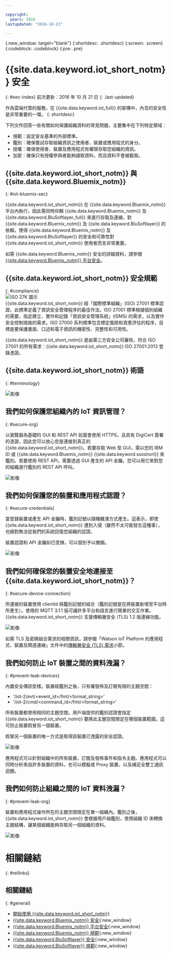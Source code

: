 ```yaml
---

copyright:
  years: 2016
lastupdated: "2016-10-21"

---
```


{:new_window: target="blank"}
{:shortdesc: .shortdesc}
{:screen: .screen}
{:codeblock: .codeblock}
{:pre: .pre}


# {{site.data.keyword.iot_short_notm}} 安全
{: #sec-index}
前次更新：2016 年 10 月 21 日
{: .last-updated}

作為雲端代管的服務，在 {{site.data.keyword.iot_full}} 的架構中，內含的安全性是非常重要的一環。
{: shortdesc}

下列文件回答一些有關如何保護組織資料的常見問題，主要集中在下列特定領域：

* 規範：設定安全基準的外部標準。
* 鑑別：確保嘗試存取組織資訊之使用者、裝置或應用程式的身分。
* 授權：確保使用者、裝置及應用程式有權限存取您組織的資訊。
* 加密：確保只有授權參與者能夠讀取資料，而且資料不會被截取。

## {{site.data.keyword.iot_short_notm}} 與 {{site.data.keyword.Bluemix_notm}}
{: #iot-bluemix-sec}

{{site.data.keyword.iot_short_notm}} 在 {{site.data.keyword.Bluemix_notm}} 平台內執行，因此需同時仰賴 {{site.data.keyword.Bluemix_notm}} 及 {{site.data.keyword.BluSoftlayer_full}} 來進行存取及連線。對 {{site.data.keyword.Bluemix_notm}} 及 {{site.data.keyword.BluSoftlayer}} 的依賴，使得 {{site.data.keyword.Bluemix_notm}} 及 {{site.data.keyword.BluSoftlayer}} 的安全和可靠性對 {{site.data.keyword.iot_short_notm}} 使用者而言非常重要。

如需 {{site.data.keyword.Bluemix_notm}} 安全的詳細資料，請參閱 [{{site.data.keyword.Bluemix_notm}} 平台安全](https://console.ng.bluemix.net/docs/security/index.html#platform-security)。

## {{site.data.keyword.iot_short_notm}} 安全規範
{: #compliance}  
![ISO 27K 圖示](../../images/icon_iso27k1.png "ISO 27K 圖示")   
{{site.data.keyword.iot_short_notm}} 經「國際標準組織」(ISO) 27001 標準認證，此標準定義了資訊安全管理程序的最佳作法。ISO 27001 標準根據個別組織的需要，指定建立、實作和記錄「資訊安全管理系統」(ISMS) 的需求，以及實作安全控制措施的需求。ISO 27000 系列標準包含標定風險和資產評估的程序，目標是要保護書面、口述和電子資訊的機密性、完整性和可用性。

{{site.data.keyword.iot_short_notm}} 是由第三方安全公司審核，符合 ISO 27001 的所有需求：{{site.data.keyword.iot_short_notm}} ISO 27001:2013 登錄憑證。


## {{site.data.keyword.iot_short_notm}} 術語
{: #terminology}

![影像](terminology_platform.svg)


## 我們如何保護您組織內的 IoT 資訊管理？
{: #secure-org}

以瀏覽器為基礎的 GUI 和 REST API 前面會使用 HTTPS，且具有 DigiCert 簽署的憑證，因此您可以放心您是連接到真正的 {{site.data.keyword.iot_short_notm}}。若要存取 Web 型 GUI，需以您的 IBM ID 或 {{site.data.keyword.Bluemix_notm}} {{site.data.keyword.ssoshort}} 來鑑別。若要使用 REST API，需要透過 GUI 產生的 API 金鑰，您可以用它來對您的組織進行鑑別的 REST API 呼叫。

![影像](management_platform.svg)


## 我們如何保護您的裝置和應用程式認證？
{: #secure-credentials}

當登錄裝置或產生 API 金鑰時，鑑別記號以隨機雜湊方式產生。這表示，即使 {{site.data.keyword.iot_short_notm}} 遭到入侵（雖然不太可能發生這種事），也絕對無法從我們的系統回復您組織的認證。

裝置認證和 API 金鑰如已受損，可以個別予以撤銷。

![影像](authentication_platform.svg)

## 我們如何確保您的裝置安全地連接至 {{site.data.keyword.iot_short_notm}}？
{: #secure-device-connection}

所連接的裝置使用 clientId 與鑑別記號的組合（鑑別記號是在將裝置新增至平台時所產生）。使用的 MQTT 3.1.1 版可讓許多平台和語言進行簡單的交互作業。{{site.data.keyword.iot_short_notm}} 支援傳輸層安全 (TLS) 1.2 版連線功能。

![影像](connectivity_platform.svg)

如需 TLS 及密碼組合需求的相關資訊，請參閱「Watson IoT Platform 的應用程式、裝置及閘道連線」文件中的[傳輸層安全 (TLS) 需求](https://console.ng.bluemix.net/docs/services/IoT/reference/security/connect_devices_apps_gw.html#tls_requirements)小節。

## 我們如何防止 IoT 裝置之間的資料洩漏？
{: #prevent-leak-devices}

內置安全傳訊型樣。裝置經鑑別之後，只有權發佈及訂閱有限的主題空間：

* '/iot-2/evt/<event_id>/fmt/<format_string>'
* '/iot-2/cmd/<command_id>/fmt/<format_string>'

所有裝置都使用相同的主題空間。用戶端提供的鑑別認證會指定 {{site.data.keyword.iot_short_notm}} 要將此主題空間限定在哪個裝置範圍。這可防止裝置假冒另一個裝置。

假冒另一個裝置的唯一方式是取得該裝置已洩露的安全認證。


![影像](device_scope_platform.svg)


應用程式可以針對組織中的所有裝置，訂閱及發佈事件和指令主題。應用程式可以同時分析來自許多裝置的資料，也可以模擬或 Proxy 裝置，以及補足全雙工通訊迴圈。


## 我們如何防止組織之間的 IoT 資料洩漏？
{: #prevent-leak-org}

裝置和應用程式操作所在的主題空間限定在單一組織內。鑑別之後，{{site.data.keyword.iot_short_notm}} 會根據用戶端鑑別，使用組織 ID 來轉換主題結構，讓某個組織能夠存取另一個組織的資料。

![影像](org_scope_platform.svg)

# 相關鏈結
{: #rellinks}
## 相關鏈結
{: #general}
* [開始使用 {{site.data.keyword.iot_short_notm}}](https://console.ng.bluemix.net/docs/services/IoT/index.html)
* [{{site.data.keyword.Bluemix_notm}} 安全](https://console.ng.bluemix.net/docs/security/index.html#security){:new_window}
* [{{site.data.keyword.Bluemix_notm}} 平台安全](https://console.ng.bluemix.net/docs/security/index.html#platform-security){:new_window}
* [{{site.data.keyword.Bluemix_notm}} 規範](https://console.ng.bluemix.net/docs/security/index.html#compliance){:new_window}
* [{{site.data.keyword.BluSoftlayer}} 安全](http://www.softlayer.com/security){:new_window}
* [{{site.data.keyword.BluSoftlayer}} 規範](http://www.softlayer.com/compliance){:new_window}
